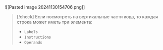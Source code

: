 ![[Pasted image 20241130154706.png]]

> [!check] 
> Если посмотреть на вертикальные части кода, то каждая строка может иметь три элемента:
> - `Labels` 
> - `Instructions`
> - `Operands`


